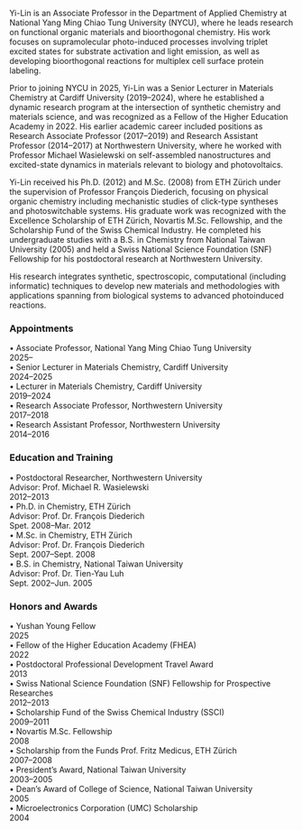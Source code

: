 <p>
Yi-Lin is an Associate Professor in the Department of Applied Chemistry at National Yang Ming Chiao Tung University (NYCU), where he leads research on functional organic materials and bioorthogonal chemistry. His work focuses on supramolecular photo-induced processes involving triplet excited states for substrate activation and light emission, as well as developing bioorthogonal reactions for multiplex cell surface protein labeling.
</p>
<p>
Prior to joining NYCU in 2025, Yi-Lin was a Senior Lecturer in Materials Chemistry at Cardiff University (2019–2024), where he established a dynamic research program at the intersection of synthetic chemistry and materials science, and was recognized as a Fellow of the Higher Education Academy in 2022. His earlier academic career included positions as Research Associate Professor (2017–2019) and Research Assistant Professor (2014–2017) at Northwestern University, where he worked with Professor Michael Wasielewski on self-assembled nanostructures and excited-state dynamics in materials relevant to biology and photovoltaics.
</p>
<p>
Yi-Lin received his Ph.D. (2012) and M.Sc. (2008) from ETH Zürich under the supervision of Professor François Diederich, focusing on physical organic chemistry including mechanistic studies of click-type syntheses and photoswitchable systems. His graduate work was recognized with the Excellence Scholarship of ETH Zürich, Novartis M.Sc. Fellowship, and the Scholarship Fund of the Swiss Chemical Industry. He completed his undergraduate studies with a B.S. in Chemistry from National Taiwan University (2005) and held a Swiss National Science Foundation (SNF) Fellowship for his postdoctoral research at Northwestern University.
</p>
<p>
His research integrates synthetic, spectroscopic, computational (including informatic) techniques to develop new materials and methodologies with applications spanning from biological systems to advanced photoinduced reactions.
</p>

<h3 class="mt-5 mb-3">Appointments</h3> 
<div class="row g-0 align-items-baseline mb-2"> 
  <div class="col-md-9 col-8"> • Associate Professor, National Yang Ming Chiao Tung University</div> 
  <div class="col-md-3 col-4 text-end">2025–</div> 
</div>
<div class="row g-0 align-items-baseline mb-2"> 
  <div class="col-md-9 col-8"> • Senior Lecturer in Materials Chemistry, Cardiff University</div> 
  <div class="col-md-3 col-4 text-end">2024–2025</div> 
</div>
<div class="row g-0 align-items-baseline mb-2">
  <div class="col-md-9 col-8"> • Lecturer in Materials Chemistry, Cardiff University</div>
  <div class="col-md-3 col-4 text-end">2019–2024</div>
</div>
<div class="row g-0 align-items-baseline mb-2">
  <div class="col-md-9 col-8"> • Research Associate Professor, Northwestern University</div>
  <div class="col-md-3 col-4 text-end">2017–2018</div>
</div>
<div class="row g-0 align-items-baseline mb-2">
  <div class="col-md-9 col-8"> • Research Assistant Professor, Northwestern University</div>
  <div class="col-md-3 col-4 text-end">2014–2016</div>
</div>

<h3 class="mt-5 mb-3">Education and Training</h3>
<div class="row g-0 align-items-baseline mb-2">
  <div class="col-md-9 col-8"> • Postdoctoral Researcher, Northwestern University<br>Advisor: Prof. Michael R. Wasielewski</div>
  <div class="col-md-3 col-4 text-end">2012–2013</div>
</div>
<div class="row g-0 align-items-baseline mb-2">
  <div class="col-md-9 col-8"> • Ph.D. in Chemistry, ETH Zürich<br>Advisor: Prof. Dr. François Diederich</div>
  <div class="col-md-3 col-4 text-end">Spet. 2008–Mar. 2012</div>
</div>
<div class="row g-0 align-items-baseline mb-2">
  <div class="col-md-9 col-8"> • M.Sc. in Chemistry, ETH Zürich<br>Advisor: Prof. Dr. François Diederich</div>
  <div class="col-md-3 col-4 text-end">Sept. 2007–Sept. 2008</div>
</div>
<div class="row g-0 align-items-baseline mb-2">
  <div class="col-md-9 col-8"> • B.S. in Chemistry, National Taiwan University<br>Advisor: Prof. Dr. Tien-Yau Luh</div>
  <div class="col-md-3 col-4 text-end">Sept. 2002–Jun. 2005</div>
</div>

<h3 class="mt-5 mb-3">Honors and Awards</h3>
<div class="row g-0 align-items-baseline mb-2">
  <div class="col-md-9 col-8 award-item"> • Yushan Young Fellow</div>
  <div class="col-md-3 col-4 text-end">2025</div>
</div>
<div class="row g-0 align-items-baseline mb-2">
  <div class="col-md-9 col-8 award-item"> • Fellow of the Higher Education Academy (FHEA)</div>
  <div class="col-md-3 col-4 text-end">2022</div>
</div>
<div class="row g-0 align-items-baseline mb-2">
  <div class="col-md-9 col-8 award-item"> • Postdoctoral Professional Development Travel Award</div>
  <div class="col-md-3 col-4 text-end">2013</div>
</div>
<div class="row g-0 align-items-baseline mb-2">
  <div class="col-md-9 col-8 award-item"> • Swiss National Science Foundation (SNF) Fellowship for Prospective Researches</div>
  <div class="col-md-3 col-4 text-end">2012–2013</div>
</div>
<div class="row g-0 align-items-baseline mb-2">
  <div class="col-md-9 col-8"> • Scholarship Fund of the Swiss Chemical Industry (SSCI)</div>
  <div class="col-md-3 col-4 text-end">2009–2011</div>
</div>
<div class="row g-0 align-items-baseline mb-2">
  <div class="col-md-9 col-8"> • Novartis M.Sc. Fellowship</div>
  <div class="col-md-3 col-4 text-end">2008</div>
</div>
<div class="row g-0 align-items-baseline mb-2">
  <div class="col-md-9 col-8"> • Scholarship from the Funds Prof. Fritz Medicus, ETH Zürich</div>
  <div class="col-md-3 col-4 text-end">2007–2008</div>
</div>
<div class="row g-0 align-items-baseline mb-2">
  <div class="col-md-9 col-8"> • President’s Award, National Taiwan University</div>
  <div class="col-md-3 col-4 text-end">2003–2005</div>
</div>
<div class="row g-0 align-items-baseline mb-2">
  <div class="col-md-9 col-8"> • Dean’s Award of College of Science, National Taiwan University</div>
  <div class="col-md-3 col-4 text-end">2005</div>
</div>
<div class="row g-0 align-items-baseline mb-2">
  <div class="col-md-9 col-8"> • Microelectronics Corporation (UMC) Scholarship</div>
  <div class="col-md-3 col-4 text-end">2004</div>
</div>
